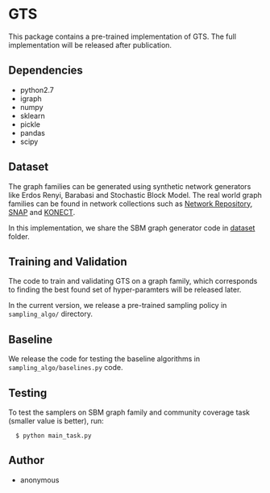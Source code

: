 # GTS

This package contains a pre-trained implementation of GTS. The full implementation will be released after publication. 


## Dependencies
- python2.7
- igraph
- numpy
- sklearn
- pickle
- pandas
- scipy


## Dataset

The graph families can be generated using synthetic network generators like Erdos Renyi, Barabasi and Stochastic Block Model. The real world graph families can be found in network collections such as [Network Repository](https://snap.stanford.edu/data/index.html), [SNAP](https://snap.stanford.edu/data/index.html) and [KONECT](http://konect.uni-koblenz.de/).

In this implementation, we share the SBM graph generator code in [dataset](https://github.com/anonymousbubble/GTS/tree/master/dataset) folder.


## Training and Validation

The code to train and validating GTS on a graph family, which corresponds to finding the best found set of hyper-paramters will be released later. 

In the current version, we release a pre-trained sampling policy in `sampling_algo/` directory. 


## Baseline

We release the code for testing the baseline algorithms in `sampling_algo/baselines.py` code. 


## Testing

To test the samplers on SBM graph family and community coverage task (smaller value is better), run:

```
  $ python main_task.py 
```

## Author

- anonymous


